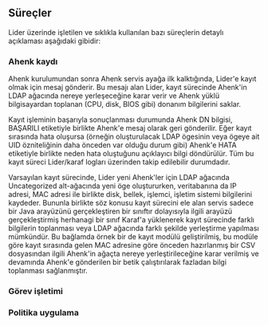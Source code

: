 ## Süreçler

Lider üzerinde işletilen ve sıklıkla kullanılan bazı süreçlerin detaylı açıklaması aşağıdaki gibidir:

### Ahenk kaydı

Ahenk kurulumundan sonra Ahenk servis ayağa ilk kalktığında, Lider'e kayıt olmak için mesaj gönderir. Bu mesajı alan Lider, kayıt
sürecinde Ahenk'in LDAP ağacında nereye yerleşeceğine karar verir ve Ahenk yüklü bilgisayardan toplanan (CPU, disk, BIOS gibi)
donanım bilgilerini saklar. 

Kayıt işleminin başarıyla sonuçlanması durumunda Ahenk DN bilgisi, BAŞARILI etiketiyle birlikte Ahenk'e mesaj olarak geri gönderilir.
Eğer kayıt sırasında hata oluşursa (örneğin oluşturulacak LDAP ögesinin veya ögeye ait UID özniteliğinin daha önceden var olduğu durum gibi)
Ahenk'e HATA etiketiyle birlikte neden hata oluştuğunu açıklayıcı bilgi döndürülür. Tüm bu kayıt süreci Lider/karaf logları üzerinden
takip edilebilir durumdadır.

Varsayılan kayıt sürecinde, Lider yeni Ahenk'ler için LDAP ağacında Uncategorized alt-ağacında yeni öge oluştururken, veritabanına
da IP adresi, MAC adresi ile birlikte disk, bellek, işlemci, işletim sistemi bilgilerini kaydeder. Bununla birlikte söz konusu
kayıt sürecini ele alan servis sadece bir Java arayüzünü gerçekleştiren bir sınıftır dolayısıyla ilgili arayüzü gerçekleştirmiş 
herhanagi bir sınıf Karaf'a yüklenerek kayıt sürecinde farklı bilgilerin toplanması veya LDAP ağacında farklı şekilde yerleştirme
yapılması mümkündür. Bu bağlamda örnek bir de kayıt modülü geliştirilmiş, bu modüle göre kayıt sırasında gelen MAC adresine göre
önceden hazırlanmış bir CSV dosyasından ilgili Ahenk'in ağaçta nereye yerleştirileceğine karar verilmiş ve devamında Ahenk'e gönderilen
bir betik çalıştırılarak fazladan bilgi toplanması sağlanmıştır.

### Görev işletimi



### Politika uygulama

